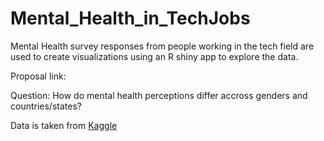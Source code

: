 # Mental_Health_in_TechJobs
Mental Health survey responses from people working in the tech field are used to create visualizations using an R shiny app to explore the data.

Proposal link: 

Question: How do mental health perceptions differ accross genders and countries/states?

Data is taken from [Kaggle](https://www.kaggle.com/osmi/mental-health-in-tech-survey)

